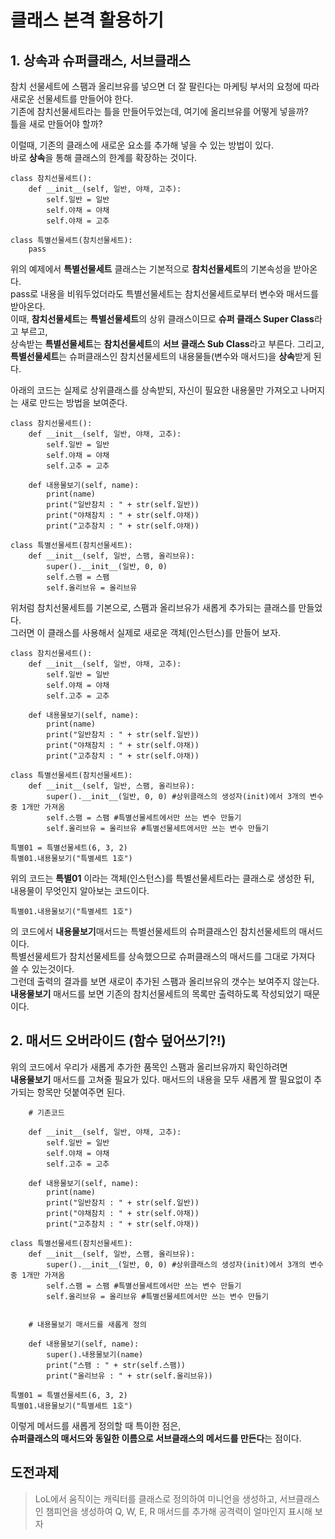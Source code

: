 # 클래스 본격 활용하기

## 1. 상속과 슈퍼클래스, 서브클래스

참치 선물세트에 스팸과 올리브유를 넣으면 더 잘 팔린다는 마케팅 부서의 요청에 따라 새로운 선물세트를 만들어야 한다.   
기존에 참치선물세트라는 틀을 만들어두었는데, 여기에 올리브유를 어떻게 넣을까?  
틀을 새로 만들어야 할까?  

이럴때, 기존의 클래스에 새로운 요소를 추가해 넣을 수 있는 방법이 있다.  
바로 **상속**을 통해 클래스의 한계를 확장하는 것이다.

    class 참치선물세트():
        def __init__(self, 일반, 야채, 고추):
            self.일반 = 일반
            self.야채 = 야채
            self.야채 = 고추
    
    class 특별선물세트(참치선물세트):
        pass

위의 예제에서 **특별선물세트** 클래스는 기본적으로 **참치선물세트**의 기본속성을 받아온다.  
pass로 내용을 비워두었더라도 특별선물세트는 참치선물세트로부터 변수와 매서드를 받아온다.  
이때, **참치선물세트**는 **특별선물세트**의 상위 클래스이므로 **슈퍼 클래스 Super Class**라고 부르고,  
상속받는 **특별선물세트**는 **참치선물세트**의 **서브 클래스 Sub Class**라고 부른다.
그리고, **특별선물세트**는 슈퍼클래스인 참치선물세트의 내용물들(변수와 매서드)을 **상속**받게 된다.

아래의 코드는 실제로 상위클래스를 상속받되, 자신이 필요한 내용물만 가져오고 나머지는 새로 만드는 방법을 보여준다.

    class 참치선물세트():
        def __init__(self, 일반, 야채, 고추):
            self.일반 = 일반
            self.야채 = 야채
            self.고추 = 고추

        def 내용물보기(self, name):
            print(name)
            print("일반참치 : " + str(self.일반))
            print("야채참치 : " + str(self.야채))
            print("고추참치 : " + str(self.야채))  
    
    class 특별선물세트(참치선물세트):
        def __init__(self, 일반, 스팸, 올리브유):
            super().__init__(일반, 0, 0)
            self.스팸 = 스팸
            self.올리브유 = 올리브유


위처럼 참치선물세트를 기본으로, 스팸과 올리브유가 새롭게 추가되는 클래스를 만들었다.  
그러면 이 클래스를 사용해서 실제로 새로운 객체(인스턴스)를 만들어 보자.

    class 참치선물세트():
        def __init__(self, 일반, 야채, 고추):
            self.일반 = 일반
            self.야채 = 야채
            self.고추 = 고추

        def 내용물보기(self, name):
            print(name)
            print("일반참치 : " + str(self.일반))
            print("야채참치 : " + str(self.야채))
            print("고추참치 : " + str(self.야채))  
    
    class 특별선물세트(참치선물세트):
        def __init__(self, 일반, 스팸, 올리브유):
            super().__init__(일반, 0, 0) #상위클래스의 생성자(init)에서 3개의 변수 중 1개만 가져옴
            self.스팸 = 스팸 #특별선물세트에서만 쓰는 변수 만들기
            self.올리브유 = 올리브유 #특별선물세트에서만 쓰는 변수 만들기

    특별01 = 특별선물세트(6, 3, 2)
    특별01.내용물보기("특별세트 1호")

위의 코드는 **특별01** 이라는 객체(인스턴스)를 특별선물세트라는 클래스로 생성한 뒤,  
내용물이 무엇인지 알아보는 코드이다.  

    특별01.내용물보기("특별세트 1호")

의 코드에서 **내용물보기**매서드는 특별선물세트의 슈퍼클래스인 참치선물세트의 매서드이다.  
특별선물세트가 참치선물세트를 상속했으므로 슈퍼클래스의 매서드를 그대로 가져다 쓸 수 있는것이다.  
그런데 출력의 결과를 보면 새로이 추가된 스팸과 올리브유의 갯수는 보여주지 않는다.  
**내용물보기** 매서드를 보면 기존의 참치선물세트의 목록만 출력하도록 작성되었기 때문이다.

## 2. 매서드 오버라이드 (함수 덮어쓰기?!)
위의 코드에서 우리가 새롭게 추가한 품목인 스팸과 올리브유까지 확인하려면  
**내용물보기** 매서드를 고쳐줄 필요가 있다.
매서드의 내용을 모두 새롭게 짤 필요없이 추가되는 항목만 덧붙여주면 된다.

        # 기존코드

        def __init__(self, 일반, 야채, 고추):
            self.일반 = 일반
            self.야채 = 야채
            self.고추 = 고추

        def 내용물보기(self, name):
            print(name)
            print("일반참치 : " + str(self.일반))
            print("야채참치 : " + str(self.야채))
            print("고추참치 : " + str(self.야채))  
    
    class 특별선물세트(참치선물세트):
        def __init__(self, 일반, 스팸, 올리브유):
            super().__init__(일반, 0, 0) #상위클래스의 생성자(init)에서 3개의 변수 중 1개만 가져옴
            self.스팸 = 스팸 #특별선물세트에서만 쓰는 변수 만들기
            self.올리브유 = 올리브유 #특별선물세트에서만 쓰는 변수 만들기


        # 내용물보기 매서드를 새롭게 정의

        def 내용물보기(self, name):
            super().내용물보기(name)
            print("스팸 : " + str(self.스팸))
            print("올리브유 : " + str(self.올리브유))

    특별01 = 특별선물세트(6, 3, 2)
    특별01.내용물보기("특별세트 1호")

이렇게 메서드를 새롭게 정의할 때 특이한 점은,  
**슈퍼클래스의 매서드와 동일한 이름으로 서브클래스의 메서드를 만든다**는 점이다.

## 도전과제

> LoL에서 움직이는 캐릭터를 클래스로 정의하여 미니언을 생성하고, 서브클래스인 챔피언을 생성하여 Q, W, E, R 매서드를 추가해 공격력이 얼마인지 표시해 보자